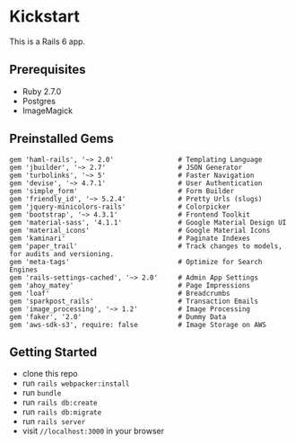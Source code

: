 # Kickstart

This is a Rails 6 app.

## Prerequisites

* Ruby 2.7.0
* Postgres
* ImageMagick

## Preinstalled Gems
```
gem 'haml-rails', '~> 2.0'                # Templating Language
gem 'jbuilder', '~> 2.7'                  # JSON Generator
gem 'turbolinks', '~> 5'                  # Faster Navigation
gem 'devise', '~> 4.7.1'                  # User Authentication
gem 'simple_form'                         # Form Builder
gem 'friendly_id', '~> 5.2.4'             # Pretty Urls (slugs)
gem 'jquery-minicolors-rails'             # Colorpicker
gem 'bootstrap', '~> 4.3.1'               # Frontend Toolkit
gem 'material-sass', '4.1.1'              # Google Material Design UI
gem 'material_icons'                      # Google Material Icons
gem 'kaminari'                            # Paginate Indexes
gem 'paper_trail'                         # Track changes to models, for audits and versioning.
gem 'meta-tags'                           # Optimize for Search Engines
gem 'rails-settings-cached', '~> 2.0'     # Admin App Settings
gem 'ahoy_matey'                          # Page Impressions
gem 'loaf'                                # Breadcrumbs
gem 'sparkpost_rails'                     # Transaction Emails
gem 'image_processing', '~> 1.2'          # Image Processing
gem 'faker', '2.0'                        # Dummy Data
gem 'aws-sdk-s3', require: false          # Image Storage on AWS 
```

## Getting Started

* clone this repo
* run `rails webpacker:install`
* run `bundle`
* run `rails db:create`
* run `rails db:migrate`
* run `rails server`
* visit `//localhost:3000` in your browser
